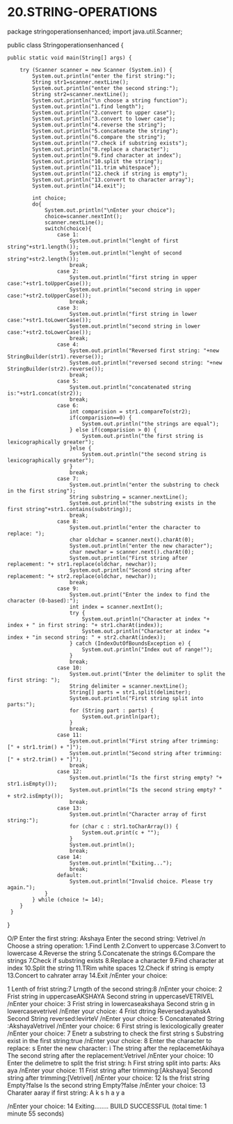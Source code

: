 # 20.STRING-OPERATIONS
package stringoperationsenhanced;
import java.util.Scanner;


public class Stringoperationsenhanced {

    public static void main(String[] args) {
        
        try (Scanner scanner = new Scanner (System.in)) {
            System.out.println("enter the first string:");
            String str1=scanner.nextLine();
            System.out.println("enter the second string:");
            String str2=scanner.nextLine();
            System.out.println("\n choose a string function");
            System.out.println("1.find length");
            System.out.println("2.convert to upper case");
            System.out.println("3.convert to lower case");
            System.out.println("4.reverse the string");
            System.out.println("5.concatenate the string");
            System.out.println("6.compare the string");
            System.out.println("7.check if substring exists");
            System.out.println("8.replace a character");
            System.out.println("9.find character at index");
            System.out.println("10.split the string");
            System.out.println("11.trim whitespace");
            System.out.println("12.check if string is empty");
            System.out.println("13.convert to character array");
            System.out.println("14.exit");
            
            int choice;
            do{
                System.out.println("\nEnter your choice");
                choice=scanner.nextInt();
                scanner.nextLine();
                switch(choice){
                    case 1:
                        System.out.println("lenght of first string"+str1.length());
                        System.out.println("lenght of second string"+str2.length());
                        break;
                    case 2:
                        System.out.println("first string in upper case:"+str1.toUpperCase());
                        System.out.println("second string in upper case:"+str2.toUpperCase());
                        break;
                    case 3:
                        System.out.println("first string in lower case:"+str1.toLowerCase());
                        System.out.println("second string in lower case:"+str2.toLowerCase());
                        break;
                    case 4:
                        System.out.println("Reversed first string: "+new StringBuilder(str1).reverse());
                        System.out.println("reversed second string: "+new StringBuilder(str2).reverse());
                        break;
                    case 5:
                        System.out.println("concatenated string is:"+str1.concat(str2));
                        break;
                    case 6:
                        int comparision = str1.compareTo(str2);
                        if(comparision==0) {
                            System.out.println("the strings are equal");
                        } else if(comparision > 0) {
                            System.out.println("the first string is lexicographically greater");
                        }else {
                            System.out.println("the second string is lexicographically greater");
                        }
                        break;
                    case 7:
                        System.out.println("enter the substring to check in the first string");
                        String substring = scanner.nextLine();
                        System.out.println("the substring exists in the first string"+str1.contains(substring));
                        break;
                    case 8:
                        System.out.println("enter the character to replace: ");
                        char oldchar = scanner.next().charAt(0);
                        System.out.println("enter the new character");
                        char newchar = scanner.next().charAt(0);
                        System.out.println("First string after replacement: "+ str1.replace(oldchar, newchar));
                        System.out.println("Second string after replacement: "+ str2.replace(oldchar, newchar));
                        break;
                    case 9:
                        System.out.print("Enter the index to find the character (0-based):");
                        int index = scanner.nextInt();
                        try {
                            System.out.println("Character at index "+ index + " in first string: "+ str1.charAt(index));
                            System.out.println("Character at index "+ index + "in second string: " + str2.charAt(index)); 
                        } catch (IndexOutOfBoundsException e) {
                            System.out.println("Index out of range!");
                        }
                        break;
                    case 10:
                        System.out.print("Enter the delimiter to split the first string: ");
                        String delimiter = scanner.nextLine();
                        String[] parts = str1.split(delimiter);
                        System.out.println("First string split into parts:");
                        for (String part : parts) {
                            System.out.println(part);
                        }
                        break;
                    case 11:
                        System.out.println("First string after trimming: [" + str1.trim() + "]");
                        System.out.println("Second string after trimming: [" + str2.trim() + "]");
                        break;
                    case 12:
                        System.out.println("Is the first string empty? "+ str1.isEmpty());
                        System.out.println("Is the second string empty? " + str2.isEmpty());
                        break;
                    case 13:
                        System.out.println("Character array of first string:");
                        for (char c : str1.toCharArray()) {
                            System.out.print(c + "");
                        }
                        System.out.println();
                        break;
                    case 14:
                        System.out.println("Exiting...");
                        break;
                    default:
                        System.out.println("Invalid choice. Please try again.");
                }
            } while (choice != 14);
        }
     }
}

O/P
Enter the first string:
Akshaya
Enter the second string:
Vetrivel
/n Choose a string operation:
1.Find Lenth
2.Convert to uppercase
3.Convert to lowercase
4.Reverse the string
5.Concatenate the strings
6.Compare the strings
7.Check if substring exists
8.Replace a character
9.Find character at index
10.Split the string
11.TRim white spaces
12.Check if string is empty
13.Concert to cahrater array
14.Exit
/nEnter your choice:

1
Lenth of frist string:7
Lrngth of the second string:8
/nEnter your choice:
2
Frist string in uppercaseAKSHAYA
Second string in uppercaseVETRIVEL
/nEnter your choice:
3
Frist string in lowercaseakshaya
Second strin g in lowercasevetrivel
/nEnter your choice:
4
Frist dtring Reversed:ayahskA
Second String reversed:levirteV
/nEnter your choice:
5
Concatenated String :AkshayaVetrivel
/nEnter your choice:
6
First string is lexicologically greater
/nEnter your choice:
7
Enetr a substring to check the first string
s
Substring exist in the first string:true
/nEnter your choice:
8
Enter the character to replace:
s
Enter the new character:
i
The string after the replacemetAkihaya
The second string after the replacement:Vetrivel
/nEnter your choice:
10
Enter the delimetre to split the frist string:
h
First string split into parts:
Aks
aya
/nEnter your choice:
11
Frist string after trimming:[Akshaya]
Second string after trimming:[Vetrivel]
/nEnter your choice:
12
Is the frist string Empty?false
Is the second string Empty?false
/nEnter your choice:
13
Charater aaray if first string:
A 
k 
s 
h 
a 
y 
a 

/nEnter your choice:
14
Exiting........
BUILD SUCCESSFUL (total time: 1 minute 55 seconds)


        
